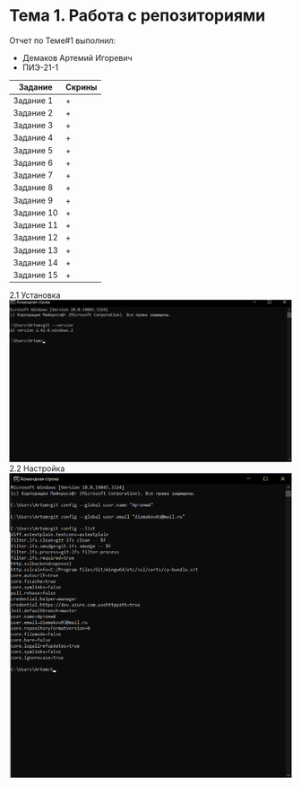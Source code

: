 # Тема 1. Работа с репозиториями
Отчет по Теме#1 выполнил:
- Демаков Артемий Игоревич
- ПИЭ-21-1
  
| Задание | Скрины |
| ------ | ------ |
| Задание 1 | + | 
| Задание 2 | + |
| Задание 3 | + | 
| Задание 4 | + | 
| Задание 5 | + |
| Задание 6 | + |
| Задание 7 | + |
| Задание 8 | + |
| Задание 9 | + |
| Задание 10 | + |
| Задание 11 | + |
| Задание 12 | + |
| Задание 13 | + |
| Задание 14 | + |
| Задание 15 | + |
2.1 Установка
![Установка](https://github.com/GhoulSSSr4nk/Software_Eng/blob/Тема-1/pic/2.1%20Установка.png)
2.2 Настройка
![Установка](https://github.com/GhoulSSSr4nk/Software_Eng/blob/Тема-1/pic/2.2%20Настройка.png)
